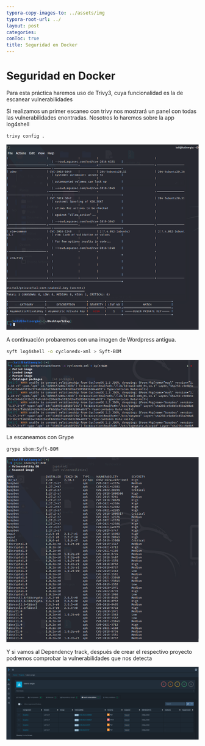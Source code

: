 ```yaml
---
typora-copy-images-to: ../assets/img
typora-root-url: ../
layout: post
categories:
conToc: true
title: Seguridad en Docker
---
```


# Seguridad en Docker

Para esta práctica haremos uso de Trivy3, cuya funcionalidad es la de escanear vulnerabilidades



Si realizamos un primer escaneo con trivy nos mostrará un panel con todas las vulnerabilidades enontradas. Nosotros lo haremos sobre la app log4shell

```bash
trivy config .
```

![image-20220601095106097](/assets/img/image-20220601095106097.png)



A continuación probaremos con una imagen de Wordpress antigua.

```bash
syft log4shell -o cyclonedx-xml > Syft-BOM
```

![image-20220601095416507](/assets/img/image-20220601095416507.png)



La escaneamos con Grype

```bash
grype sbom:Syft-BOM
```

![image-20220601095445920](/assets/img/image-20220601095445920.png)



Y si vamos al Dependency track, después de crear el respectivo proyecto podremos comprobar la vulnerabilidades que nos detecta

![image-20220601095616234](/assets/img/image-20220601095616234.png)




